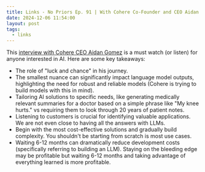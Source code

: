 ```yaml
---
title: Links - No Priors Ep. 91 | With Cohere Co-Founder and CEO Aidan Gomez
date: 2024-12-06 11:54:00
layout: post
tags:
  - links
---
```


This [interview with Cohere CEO Aidan Gomez](https://www.youtube.com/watch?v=2XRpTZpHjfc) is a must watch (or listen) for anyone interested in AI. Here are some key takeaways:

- The role of "luck and chance" in his journey.
- The smallest nuance can significantly impact language model outputs, highlighting the need for robust and reliable models (Cohere is trying to build models with this in mind).
- Tailoring AI solutions to specific needs, like generating medically relevant summaries for a doctor based on a simple phrase like "My knee hurts." vs requiring them to look through 20 years of patient notes.
- Listening to customers is crucial for identifying valuable applications. We are not even close to having all the answers with LLMs.
- Begin with the most cost-effective solutions and gradually build complexity. You shouldn't be starting from scratch is most use cases.
- Waiting 6-12 months can dramatically reduce development costs (specifically referring to building an LLM). Staying on the bleeding edge may be profitable but waiting 6-12 months and taking advantage of everything learned is more profitable.
